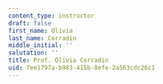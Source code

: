 ```yaml
---
content_type: instructor
draft: false
first_name: Olivia
last_name: Corradin
middle_initial: ''
salutation: ''
title: Prof. Olivia Corradin
uid: 7ee1797a-b983-415b-8efe-2a563cdc26c1
---
```

